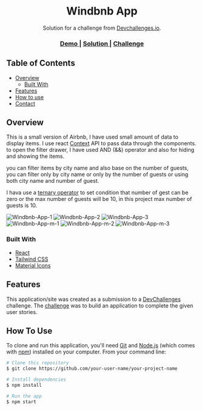 <!-- Please update value in the {}  -->

<h1 align="center">   
Windbnb App
</h1>

<div align="center">
   Solution for a challenge from  <a href="http://devchallenges.io" target="_blank">Devchallenges.io</a>.
</div>

<div align="center">
  <h3>
    <a href="https://thejyotipatel.github.io/windbnb-project-in-react/">
      Demo
    </a>
    <span> | </span>
    <a href="https://devchallenges.io/solutions/2o52GEywcmglzAzLvrW4">
      Solution
    </a>
    <span> | </span>
    <a href="https://devchallenges.io/challenges/3JFYedSOZqAxYuOCNmYD">
      Challenge
    </a>
  </h3>
</div>
 
<!-- TABLE OF CONTENTS -->

## Table of Contents

- [Overview](#overview)
  - [Built With](#built-with)
- [Features](#features)
- [How to use](#how-to-use)
- [Contact](#contact) 

<!-- OVERVIEW -->

## Overview

This is a small version of Airbnb, I have used small amount of data to display items.
I use react [Context](https://reactjs.org/docs/context.html) API to pass data through the components.
to open the filter drawer, I have used AND (&&) operator and also for hiding and showing the items.

you can filter items by city name and also base on the number of guests,
you can filter only by city name or only by the number of guests or using both city name and number of guest.

I hava use a [ternary operator](https://developer.mozilla.org/en-US/docs/Web/JavaScript/Reference/Operators/Conditional_Operator) to set condition that number of gest can be zero or the max number of guests will be 10, in this project max number of guests is 10.

![Windbnb-App-1](https://user-images.githubusercontent.com/66724598/151699065-a5d7275b-42ec-4742-8fc6-1966afaea5ae.png)
![Windbnb-App-2](https://user-images.githubusercontent.com/66724598/151699067-6188cd23-7932-4ee6-958b-163aab4025a4.png)
![Windbnb-App-3](https://user-images.githubusercontent.com/66724598/151699071-6355fd00-93c7-4d59-b8e3-d6cfcc41d6d2.png)
![Windbnb-App-m-1](https://user-images.githubusercontent.com/66724598/151699077-6b1c0479-2936-48ac-89f9-cde6499a83c4.png)
![Windbnb-App-m-2](https://user-images.githubusercontent.com/66724598/151699095-8888f2f4-9f91-4e91-abe1-13ffa930cf91.png)
![Windbnb-App-m-3](https://user-images.githubusercontent.com/66724598/151699203-bc088fc3-ffbf-4c27-afcd-204a0d09f660.png)

<!--![Windbnb-App-m-1](https://user-images.githubusercontent.com/66724598/151699078-a2b4ed45-bae7-41c5-9441-f05318a71ded.png)

Introduce your projects by taking a screenshot or a gif. Try to tell visitors a story about your project by answering:

- Where can I see your demo?
- What was your experience?
- What have you learned/improved?
- Your wisdom? :) -->

### Built With

<!-- This section should list any major frameworks that you built your project using. Here are a few examples.-->

- [React](https://reactjs.org/)
- [Tailwind CSS](https://tailwindcss.com/)
- [Material Icons](https://fonts.googleapis.com/icon?family=Material+Icons)

## Features

<!-- List the features of your application or follow the template. Don't share the figma file here :) -->

This application/site was created as a submission to a [DevChallenges](https://devchallenges.io/challenges) challenge. The [challenge](https://devchallenges.io/challenges/3JFYedSOZqAxYuOCNmYD) was to build an application to complete the given user stories.

## How To Use

<!-- Example: -->

To clone and run this application, you'll need [Git](https://git-scm.com) and [Node.js](https://nodejs.org/en/download/) (which comes with [npm](http://npmjs.com)) installed on your computer. From your command line:

```bash
# Clone this repository
$ git clone https://github.com/your-user-name/your-project-name

# Install dependencies
$ npm install

# Run the app
$ npm start
```

<!-- ## Acknowledgements -->

<!-- This section should list any articles or add-ons/plugins that helps you to complete the project. This is optional but it will help you in the future. For example: -->


